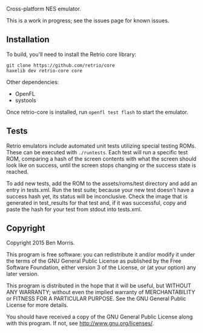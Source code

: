 Cross-platform NES emulator.

This is a work in progress; see the issues page for known issues.


Installation
------------

To build, you'll need to install the Retrio core library:

    git clone https://github.com/retrio/core
    haxelib dev retrio-core core

Other dependencies:

* OpenFL
* systools

Once retrio-core is installed, run `openfl test flash` to start the emulator.


Tests
-----

Retrio emulators include automated unit tests utilizing special testing ROMs. 
These can be executed with `./runtests`. Each test will run a specific test ROM, 
comparing a hash of the screen contents with what the screen should look like on 
success, until the screen stops changing or the success state is reached.

To add new tests, add the ROM to the assets/roms/test directory and add an entry 
in tests.xml. Run the test suite; because your new test doesn't have a success 
hash yet, its status will be inconclusive. Check the image that is generated in 
test_results for that test and, if it was successful, copy and paste the hash 
for your test from stdout into tests.xml.


Copyright
---------

Copyright 2015 Ben Morris.

This program is free software: you can redistribute it and/or modify it under 
the terms of the GNU General Public License as published by the Free Software 
Foundation, either version 3 of the License, or (at your option) any later 
version.

This program is distributed in the hope that it will be useful, but WITHOUT ANY 
WARRANTY; without even the implied warranty of MERCHANTABILITY or FITNESS FOR A 
PARTICULAR PURPOSE.  See the GNU General Public License for more details.

You should have received a copy of the GNU General Public License along with 
this program.  If not, see <http://www.gnu.org/licenses/>.
